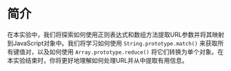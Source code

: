 # 简介

在本实验中，我们将探索如何使用正则表达式和数组方法提取URL参数并将其映射到JavaScript对象中。我们将学习如何使用 `String.prototype.match()` 来获取所有键值对，以及如何使用 `Array.prototype.reduce()` 将它们转换为单个对象。在本实验结束时，你将更好地理解如何处理URL并从中提取有用信息。

